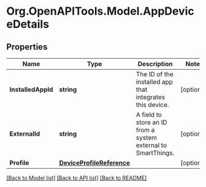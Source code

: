# Org.OpenAPITools.Model.AppDeviceDetails
## Properties

Name | Type | Description | Notes
------------ | ------------- | ------------- | -------------
**InstalledAppId** | **string** | The ID of the installed app that integrates this device. | [optional] 
**ExternalId** | **string** | A field to store an ID from a system external to SmartThings. | [optional] 
**Profile** | [**DeviceProfileReference**](DeviceProfileReference.md) |  | [optional] 

[[Back to Model list]](../README.md#documentation-for-models) [[Back to API list]](../README.md#documentation-for-api-endpoints) [[Back to README]](../README.md)


